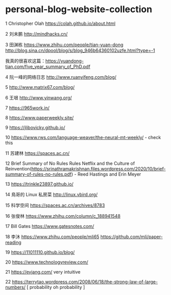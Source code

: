 # personal-blog-website-collection


1 Christopher Olah https://colah.github.io/about.html 

2 刘未鹏 http://mindhacks.cn/

3 田渊栋 https://www.zhihu.com/people/tian-yuan-dong http://blog.sina.cn/dpool/blog/s/blog_946b64360102uzfe.html?type=-1

我真的很喜欢这篇：https://yuandong-tian.com/five_year_summary_of_PhD.pdf

4 阮一峰的网络日志 http://www.ruanyifeng.com/blog/

5 http://www.matrix67.com/blog/

6 王垠 http://www.yinwang.org/

7 https://965work.in/

8 https://www.paperweekly.site/

9 https://jlibovicky.github.io/

10 https://www.rws.com/language-weaver/the-neural-mt-weekly/ - check this

11 苏建林 https://spaces.ac.cn/

12 Brief Summary of No Rules Rules Netflix and the Culture of Reinvention(https://srinathramakrishnan.files.wordpress.com/2020/10/brief-summary-of-rules-no-rules.pdf) - Reed Hastings and Erin Meyer

13 https://trinkle23897.github.io/

14 鳥哥的 Linux 私房菜 http://linux.vbird.org/

15 科学空间 https://spaces.ac.cn/archives/8783

16 张俊林 https://www.zhihu.com/column/c_188941548

17 Bill Gates https://www.gatesnotes.com/

18 李沐 https://www.zhihu.com/people/mli65 https://github.com/mli/paper-reading

19 https://11011110.github.io/blog/

20 https://www.technologyreview.com/

21 https://evjang.com/ very intuitive 

22 https://terrytao.wordpress.com/2008/06/18/the-strong-law-of-large-numbers/ [ probability oh probability ]
